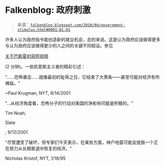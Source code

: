 <!--yml

category: 未分类

日期：2024-05-12 21:36:30

-->

# Falkenblog: 政府刺激

> 来源：[`falkenblog.blogspot.com/2010/04/government-stimulus.html#0001-01-01`](http://falkenblog.blogspot.com/2010/04/government-stimulus.html#0001-01-01)

许多人认为政府指令能创造新的就业机会，总的来说。这是认为政府应该做得更多与认为政府应该做得更少的人之间的关键不同假设。参见

[关于巴斯夏的简短视频](http://www.youtube.com/watch?v=SQFhm4s_-Pk)

(2 分钟)。一些凯恩斯主义者的精彩引述：

"......恐怖袭击......就像最初的耻辱之日，它结束了大萧条——甚至可能对经济有所裨益。"

~Paul Krugman, NYT, 9/14/2001

"...从经济角度看，恐怖分子的行动对美国的净影响可能是积极的。"

Tim Noah,

Slate

, 9/12/2001

"尽管遭受了破坏，但专家们今天表示，在某些方面，神户地震可能会提振一个正在努力从长期衰退中恢复的经济。"

Nicholas Kristof, NYT, 1/18/95
